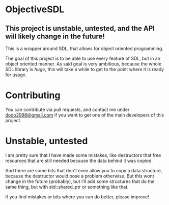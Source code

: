# ObjectiveSDL

## This project is unstable, untested, and the API will likely change in the future!

This is a wrapper around SDL, that allows for object oriented programming.

The goal of this project is to be able to use every feature of SDL, but in an object oriented manner. As said goal is very ambitious, because the whole SDL library is *huge*, this will take a while to get to the point where it is ready for usage.

# Contributing

You can contribute via pull requests, and contact me under dodo2998@gmail.com if you want to get one of the main developers of this project.

# Unstable, untested

I am pretty sure that I have made some mistakes, like destructors that free resources that are still needed because the data behind it was copied.

And there are some bits that don't even allow you to copy a data structure, because the destructor would pose a problem otherwise.
But this wont change in the future (probably), but I'll add some structures that do the same thing, but with std::shared_ptr or something like that.

If you find mistakes or bits where you can do better, please improve!
